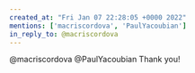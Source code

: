 ```yaml
---
created_at: "Fri Jan 07 22:28:05 +0000 2022"
mentions: ['macriscordova', 'PaulYacoubian']
in_reply_to: @macriscordova
---
```


@macriscordova @PaulYacoubian Thank you!